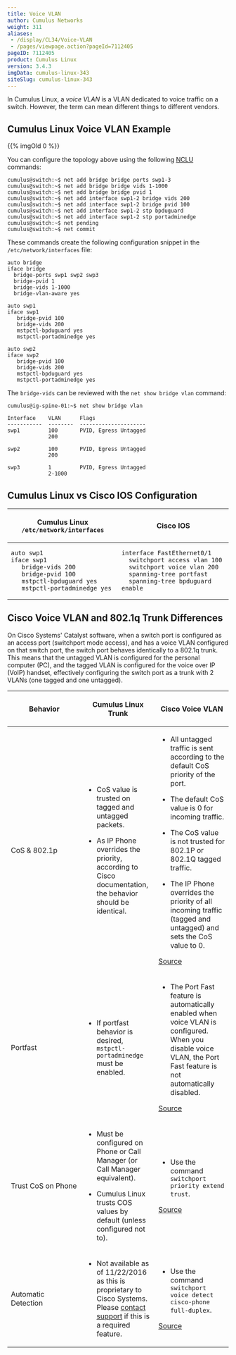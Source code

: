 ```yaml
---
title: Voice VLAN
author: Cumulus Networks
weight: 311
aliases:
 - /display/CL34/Voice-VLAN
 - /pages/viewpage.action?pageId=7112405
pageID: 7112405
product: Cumulus Linux
version: 3.4.3
imgData: cumulus-linux-343
siteSlug: cumulus-linux-343
---
```

In Cumulus Linux, a *voice VLAN* is a VLAN dedicated to voice traffic on
a switch. However, the term can mean different things to different
vendors.

## <span>Cumulus Linux Voice VLAN Example</span>

{{% imgOld 0 %}}

You can configure the topology above using the following
[NCLU](/version/cumulus-linux-343/System-Configuration/Network-Command-Line-Utility---NCLU)
commands:

    cumulus@switch:~$ net add bridge bridge ports swp1-3
    cumulus@switch:~$ net add bridge bridge vids 1-1000
    cumulus@switch:~$ net add bridge bridge pvid 1
    cumulus@switch:~$ net add interface swp1-2 bridge vids 200
    cumulus@switch:~$ net add interface swp1-2 bridge pvid 100
    cumulus@switch:~$ net add interface swp1-2 stp bpduguard
    cumulus@switch:~$ net add interface swp1-2 stp portadminedge
    cumulus@switch:~$ net pending
    cumulus@switch:~$ net commit

These commands create the following configuration snippet in the
`/etc/network/interfaces` file:

    auto bridge
    iface bridge
      bridge-ports swp1 swp2 swp3
      bridge-pvid 1
      bridge-vids 1-1000
      bridge-vlan-aware yes
     
    auto swp1
    iface swp1
       bridge-pvid 100
       bridge-vids 200
       mstpctl-bpduguard yes
       mstpctl-portadminedge yes
     
    auto swp2
    iface swp2
       bridge-pvid 100
       bridge-vids 200
       mstpctl-bpduguard yes
       mstpctl-portadminedge yes

The `bridge-vids` can be reviewed with the `net show bridge vlan`
command:

    cumulus@ig-spine-01:~$ net show bridge vlan
     
    Interface    VLAN      Flags
    -----------  --------  ---------------------
    swp1         100       PVID, Egress Untagged
                 200
     
    swp2         100       PVID, Egress Untagged
                 200
     
    swp3         1         PVID, Egress Untagged
                 2-1000

## <span>Cumulus Linux vs Cisco IOS Configuration</span>

<table>
<colgroup>
<col style="width: 50%" />
<col style="width: 50%" />
</colgroup>
<thead>
<tr class="header">
<th><p>Cumulus Linux <code>/etc/network/interfaces</code></p></th>
<th><p>Cisco IOS</p></th>
</tr>
</thead>
<tbody>
<tr class="odd">
<td><pre><code>auto swp1
iface swp1
   bridge-vids 200
   bridge-pvid 100
   mstpctl-bpduguard yes
   mstpctl-portadminedge yes</code></pre></td>
<td><pre><code>interface FastEthernet0/1
  switchport access vlan 100
  switchport voice vlan 200
  spanning-tree portfast
  spanning-tree bpduguard enable</code></pre></td>
</tr>
</tbody>
</table>

## <span>Cisco Voice VLAN and 802.1q Trunk Differences</span>

On Cisco Systems' Catalyst software, when a switch port is configured as
an access port (switchport mode access), and has a voice VLAN configured
on that switch port, the switch port behaves identically to a 802.1q
trunk. This means that the untagged VLAN is configured for the personal
computer (PC), and the tagged VLAN is configured for the voice over IP
(VoIP) handset, effectively configuring the switch port as a trunk with
2 VLANs (one tagged and one untagged).

<table>
<colgroup>
<col style="width: 33%" />
<col style="width: 33%" />
<col style="width: 33%" />
</colgroup>
<thead>
<tr class="header">
<th><p>Behavior</p></th>
<th><p>Cumulus Linux Trunk</p></th>
<th><p>Cisco Voice VLAN</p></th>
</tr>
</thead>
<tbody>
<tr class="odd">
<td><p>CoS &amp; 802.1p</p></td>
<td><ul>
<li><p>CoS value is trusted on tagged and untagged packets.</p></li>
<li><p>As IP Phone overrides the priority, according to Cisco documentation, the behavior should be identical.</p></li>
</ul></td>
<td><ul>
<li><p>All untagged traffic is sent according to the default CoS priority of the port.</p></li>
<li><p>The default CoS value is 0 for incoming traffic.</p></li>
<li><p>The CoS value is not trusted for 802.1P or 802.1Q tagged traffic.</p></li>
<li><p>The IP Phone overrides the priority of all incoming traffic (tagged and untagged) and sets the CoS value to 0.</p></li>
</ul>
<p><a href="http://www.cisco.com/c/en/us/td/docs/switches/lan/catalyst2940/software/release/12-1_19_ea1/configuration/guide/2940scg_1/swvoip.html#wp1030860" class="external-link">Source</a></p></td>
</tr>
<tr class="even">
<td><p>Portfast</p></td>
<td><ul>
<li><p>If portfast behavior is desired, <code>mstpctl-portadminedge</code> must be enabled.</p></li>
</ul></td>
<td><ul>
<li><p>The Port Fast feature is automatically enabled when voice VLAN is configured. When you disable voice VLAN, the Port Fast feature is not automatically disabled.</p></li>
</ul>
<p><a href="http://www.cisco.com/c/en/us/td/docs/switches/lan/catalyst2940/software/release/12-1_19_ea1/configuration/guide/2940scg_1/swvoip.html#wp1030860" class="external-link">Source</a></p></td>
</tr>
<tr class="odd">
<td><p>Trust CoS on Phone</p></td>
<td><ul>
<li><p>Must be configured on Phone or Call Manager (or Call Manager equivalent).</p></li>
<li><p>Cumulus Linux trusts COS values by default (unless configured not to).</p></li>
</ul></td>
<td><ul>
<li><p>Use the command <code>switchport priority extend trust</code>.</p></li>
</ul>
<p><a href="http://www.cisco.com/c/en/us/td/docs/switches/lan/catalyst2940/software/release/12-1_19_ea1/configuration/guide/2940scg_1/swvoip.html#wp1030860" class="external-link">Source</a></p></td>
</tr>
<tr class="even">
<td><p>Automatic Detection</p></td>
<td><ul>
<li><p>Not available as of 11/22/2016 as this is proprietary to Cisco Systems. Please <a href="mailto:support@cumulusnetworks.com" class="external-link">contact support</a> if this is a required feature.</p></li>
</ul></td>
<td><ul>
<li><p>Use the command <code>switchport voice detect cisco-phone full-duplex</code>.</p></li>
</ul>
<p><a href="http://www.cisco.com/c/en/us/td/docs/switches/lan/catalyst3750x_3560x/software/release/12-2_55_se/configuration/guide/3750xscg/swvoip.html" class="external-link">Source</a></p></td>
</tr>
</tbody>
</table>

<article id="html-search-results" class="ht-content" style="display: none;">

</article>

<footer id="ht-footer">

</footer>
